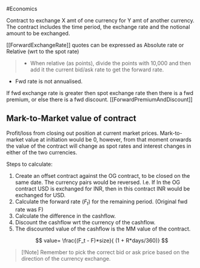 #Economics 

Contract to exchange X amt of one currency for Y amt of another currency.
The contract includes the time period, the exchange rate and the notional amount to be exchanged.

[[ForwardExchangeRate]] quotes can be expressed as Absolute rate or Relative (wrt to the spot rate)
> - When relative (as points), divide the points with 10,000 and then add it the current bid/ask rate to get the forward rate. 
- Fwd rate is not annualised. 

If fwd exchange rate is greater then spot exchange rate then there is a fwd premium,
or else there is a fwd discount.
[[ForwardPremiumAndDiscount]]

## Mark-to-Market value of contract
Profit/loss from closing out position at current market prices.
Mark-to-market value at initiation would be 0, however, from that moment onwards the value of the contract will change as spot rates and interest changes in either of the two currencies.

Steps to calculate:
1. Create an offset contract against the OG contract, to be closed on the same date.
	   The currency pairs would be reversed. I.e. If In the OG contract USD is exchanged for INR, then in this contract INR would be exchanged for USD.
2. Calculate the forward rate ($F_t$) for the remaining period. (Original fwd rate was F)
3. Calculate the difference in the cashflow. 
4. Discount the cashflow wrt the currency of the cashflow.
5. The discounted value of the cashflow is the MM value of the contract. 

$$
value= \frac{(F_t - F)*size}{ (1 + R*days/360)}
$$

>[!Note] Remember to pick the correct bid or ask price based on the direction of the currency exchange. 